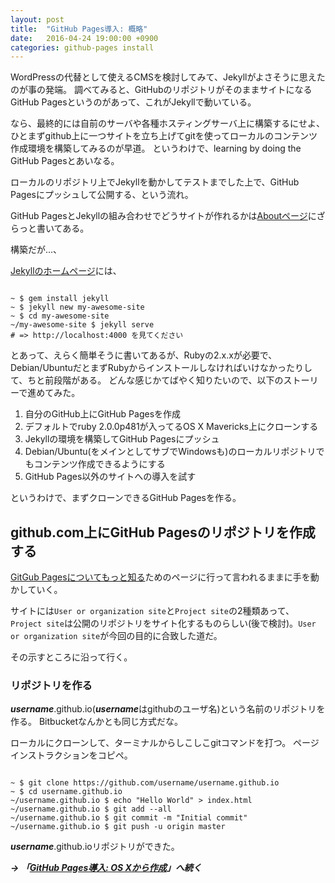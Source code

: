 ```yaml
---
layout: post
title:  "GitHub Pages導入: 概略"
date:   2016-04-24 19:00:00 +0900
categories: github-pages install
---
```


WordPressの代替として使えるCMSを検討してみて、Jekyllがよさそうに思えたのが事の発端。
調べてみると、GitHubのリポジトリがそのままサイトになるGitHub Pagesというのがあって、これがJekyllで動いている。

なら、最終的には自前のサーバや各種ホスティングサーバ上に構築するにせよ、
ひとまずgithub上に一つサイトを立ち上げてgitを使ってローカルのコンテンツ作成環境を構築してみるのが早道。
というわけで、learning by doing the GitHub Pagesとあいなる。

ローカルのリポジトリ上でJekyllを動かしてテストまでした上で、GitHub Pagesにプッシュして公開する、という流れ。

GitHub PagesとJekyllの組み合わせでどうサイトが作れるかは[Aboutページ](https://help.github.com/articles/about-github-pages-and-jekyll/)にざらっと書いてある。

構築だが…、

[Jekyllのホームページ](http://jekyllrb-ja.github.io)には、

```````````````````````````````````````

~ $ gem install jekyll
~ $ jekyll new my-awesome-site
~ $ cd my-awesome-site
~/my-awesome-site $ jekyll serve
# => http://localhost:4000 を見てください

```````````````````````````````````````

とあって、えらく簡単そうに書いてあるが、Rubyの2.x.xが必要で、Debian/UbuntuだとまずRubyからインストールしなければいけなかったりして、ちと前段階がある。
どんな感じかてばやく知りたいので、以下のストーリーで進めてみた。

1. 自分のGitHub上にGitHub Pagesを作成
1. デフォルトでruby 2.0.0p481が入ってるOS X Mavericks上にクローンする
1. Jekyllの環境を構築してGitHub Pagesにプッシュ
1. Debian/Ubuntu(をメインとしてサブでWindowsも)のローカルリポジトリでもコンテンツ作成できるようにする
1. GitHub Pages以外のサイトへの導入を試す

というわけで、まずクローンできるGitHub Pagesを作る。

## github.com上にGitHub Pagesのリポジトリを作成する

[GitGub Pagesについてもっと知る](https://pages.github.com)ためのページに行って言われるままに手を動かしていく。

サイトには`User or organization site`と`Project site`の2種類あって、`Project site`は公開のリポジトリをサイト化するものらしい(後で検討)。`User or organization site`が今回の目的に合致した道だ。

その示すところに沿って行く。

### リポジトリを作る

***username***.github.io(***username***はgithubのユーザ名)という名前のリポジトリを作る。
Bitbucketなんかとも同じ方式だな。

ローカルにクローンして、ターミナルからしこしこgitコマンドを打つ。
ページインストラクションをコピペ。

````````````````````````````````````````````

~ $ git clone https://github.com/username/username.github.io
~ $ cd username.github.io
~/username.github.io $ echo "Hello World" > index.html
~/username.github.io $ git add --all
~/username.github.io $ git commit -m "Initial commit"
~/username.github.io $ git push -u origin master

````````````````````````````````````````````

***username***.github.ioリポジトリができた。



***→ 「[GitHub Pages導入: OS Xから作成](github-pages-01.html)」へ続く***

